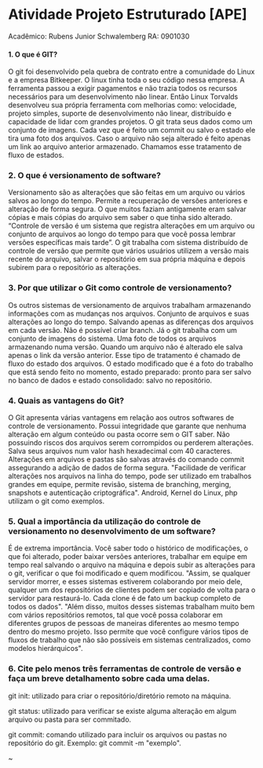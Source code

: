 # Atividade Projeto Estruturado [APE]

Acadêmico: Rubens Junior Schwalemberg
RA: 0901030

#### 1. O que é GIT?
O git foi desenvolvido pela quebra de contrato entre a comunidade do Linux e a empresa Bitkeeper. O linux tinha toda o seu código nessa empresa. A ferramenta passou a exigir pagamentos e não trazia todos os recursos necessários para um desenvolvimento não linear. Então Linux Torvalds desenvolveu sua própria ferramenta com melhorias como: velocidade, projeto simples, suporte de desenvolvimento não linear, distribuído e capacidade de lidar com grandes projetos.
O git trata seus dados como um conjunto de imagens. Cada vez que é feito um commit ou salvo o estado ele tira uma foto dos arquivos. Caso o arquivo não seja alterado é feito apenas um link ao arquivo anterior armazenado. Chamamos esse tratamento de fluxo de estados.


### 2.  O que é versionamento de software?
Versionamento são as alterações que são feitas em um arquivo ou vários salvos ao longo do tempo. Permite a recuperação de versões anteriores e alteração de forma segura. O que muitos faziam antigamente eram salvar cópias e mais cópias do arquivo sem saber o que tinha sido alterado. “Controle de versão é um sistema que registra alterações em um arquivo ou conjunto de arquivos ao longo do tempo para que você possa lembrar versões específicas mais tarde”. O git trabalha com sistema distribuído de controle de versão que permite que vários usuários utilizem a versão mais recente do arquivo, salvar o repositório em sua própria máquina e depois subirem para o repositório as alterações.


### 3. Por que utilizar o Git como controle de versionamento?
Os outros sistemas de versionamento de arquivos trabalham armazenando informações com as mudanças nos arquivos. Conjunto de arquivos e suas alterações ao longo do tempo. Salvando apenas as diferenças dos arquivos em cada versão. Não é possível criar branch. Já o git trabalha com um conjunto de imagens do sistema. Uma foto de todos os arquivos armazenando numa versão. Quando um arquivo não é alterado ele salva apenas o link da versão anterior. Esse tipo de tratamento é chamado de fluxo do estado dos arquivos. O estado modificado que é a foto do trabalho que está sendo feito no momento, estado preparado:  pronto para ser salvo no banco de dados e estado consolidado: salvo no repositório.

### 4. Quais as vantagens do Git?

O Git apresenta várias vantagens em relação aos outros softwares de controle de versionamento. Possui integridade que garante que nenhuma alteração em algum conteúdo ou pasta ocorre sem o GIT saber.
Não possuindo riscos dos arquivos serem corrompidos ou perderem alterações. Salva seus arquivos num valor hash hexadecimal com 40 caracteres.
Alterações em arquivos e pastas são salvas através do comando commit assegurando a adição de dados de forma segura. 
"Facilidade de verificar alterações nos arquivos na linha do tempo, pode ser utilizado em trabalhos grandes em equipe, permite revisão, sistema de branching, merging, snapshots e autenticação criptográfica". Android, Kernel do Linux, php utilizam o git como exemplos.

### 5. Qual a importância da utilização do controle de versionamento no desenvolvimento de um software?

É de extrema importância. Você saber todo o histórico de modificações, o que foi alterado, poder baixar versões anteriores, trabalhar em equipe em tempo real salvando o arquivo na máquina e depois subir as alterações para o git, verificar o que foi modificado e quem modificou. "Assim, se qualquer servidor morrer, e esses sistemas estiverem colaborando por meio dele, qualquer um dos repositórios de clientes podem ser copiado de volta para o servidor para restaurá-lo. Cada clone é de fato um backup completo de todos os dados".
"Além disso, muitos desses sistemas trabalham muito bem com vários repositórios remotos, tal que você possa colaborar em diferentes grupos de pessoas de maneiras diferentes ao mesmo tempo dentro do mesmo projeto. Isso permite que você configure vários tipos de fluxos de trabalho que não são possíveis em sistemas centralizados, como modelos hierárquicos".

### 6. Cite pelo menos três ferramentas de controle de versão e faça um breve detalhamento sobre cada uma delas.

git init: utilizado para criar o repositório/diretório remoto na máquina.

git status: utilizado para verificar se existe alguma alteração em algum arquivo ou pasta para ser commitado.

git commit: comando utilizado para incluir os arquivos ou pastas no repositório do git. Exemplo: git commit -m "exemplo".


~

